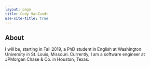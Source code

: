 ```yaml
---
layout: page
title: Cody VanZandt
use-site-title: true
---
```


## About

I will be, starting in Fall 2019, a PhD student in English at Washington University in St. Louis, Missouri.
Currently, I am a software engineer at JPMorgan Chase & Co. in Houston, Texas.

